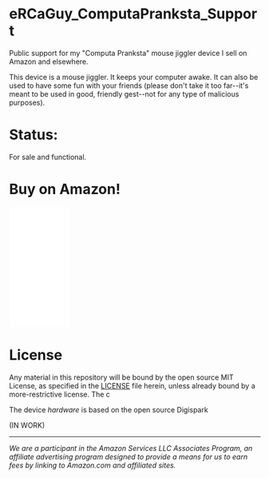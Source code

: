 # eRCaGuy_ComputaPranksta_Support
Public support for my "Computa Pranksta" mouse jiggler device I sell on Amazon and elsewhere.

This device is a mouse jiggler. It keeps your computer awake. It can also be used to have some fun with your friends (please don't take it too far--it's meant to be used in good, friendly gest--not for any type of malicious purposes).

# Status:

For sale and functional. 

# Buy on Amazon!

<iframe style="width:120px;height:240px;" marginwidth="0" marginheight="0" scrolling="no" frameborder="0" src="//ws-na.amazon-adsystem.com/widgets/q?ServiceVersion=20070822&OneJS=1&Operation=GetAdHtml&MarketPlace=US&source=ss&ref=as_ss_li_til&ad_type=product_link&tracking_id=wwwel-20&language=en_US&marketplace=amazon&region=US&placement=B06ZYZ2GTB&asins=B06ZYZ2GTB&linkId=6dfc47c6608f9e2b74384c2046daa0fd&show_border=true&link_opens_in_new_window=true"></iframe>

# License

Any material in this repository will be bound by the open source MIT License, as specified in the [LICENSE](LICENSE) file herein, unless already bound by a more-restrictive license. The c

The device _hardware_ is based on the open source Digispark

(IN WORK)

----

_We are a participant in the Amazon Services LLC Associates Program, an affiliate advertising program designed to provide a means for us to earn fees by linking to Amazon.com and affiliated sites._